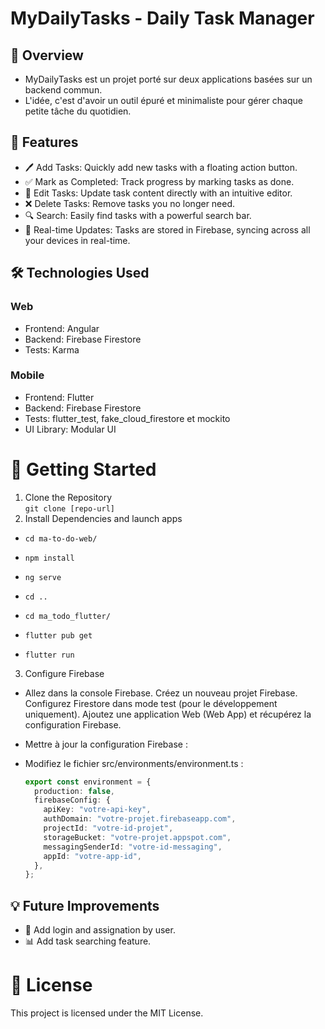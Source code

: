 # MyDailyTasks - Daily Task Manager

## 🚀 Overview

- MyDailyTasks est un projet porté sur deux applications basées sur un backend commun.
- L'idée, c'est d'avoir un outil épuré et minimaliste pour gérer chaque petite tâche du quotidien.

## 🌟 Features

- 🖊️ Add Tasks: Quickly add new tasks with a floating action button.
- ✅ Mark as Completed: Track progress by marking tasks as done.
- 🔄 Edit Tasks: Update task content directly with an intuitive editor.
- ❌ Delete Tasks: Remove tasks you no longer need.
- 🔍 Search: Easily find tasks with a powerful search bar.
- 📡 Real-time Updates: Tasks are stored in Firebase, syncing across all your devices in real-time.

## 🛠️ Technologies Used

### Web

- Frontend: Angular
- Backend: Firebase Firestore
- Tests: Karma

### Mobile

- Frontend: Flutter
- Backend: Firebase Firestore
- Tests: flutter_test, fake_cloud_firestore et mockito
- UI Library: Modular UI

# 🔧 Getting Started

1. Clone the Repository \
   `git clone [repo-url]`
2. Install Dependencies and launch apps

- `cd ma-to-do-web/`
- `npm install`
- `ng serve`

- `cd ..`
- `cd ma_todo_flutter/`
- `flutter pub get`
- `flutter run`

3. Configure Firebase

- Allez dans la console Firebase. Créez un nouveau projet Firebase. Configurez Firestore dans mode test (pour le développement uniquement). Ajoutez une application Web (Web App) et récupérez la configuration Firebase.
- Mettre à jour la configuration Firebase :

- Modifiez le fichier src/environments/environment.ts :
  ```typescript
  export const environment = {
    production: false,
    firebaseConfig: {
      apiKey: "votre-api-key",
      authDomain: "votre-projet.firebaseapp.com",
      projectId: "votre-id-projet",
      storageBucket: "votre-projet.appspot.com",
      messagingSenderId: "votre-id-messaging",
      appId: "votre-app-id",
    },
  };
  ```

## 💡 Future Improvements

- 📅 Add login and assignation by user.
- 📊 Add task searching feature.

# 📄 License

This project is licensed under the MIT License.
